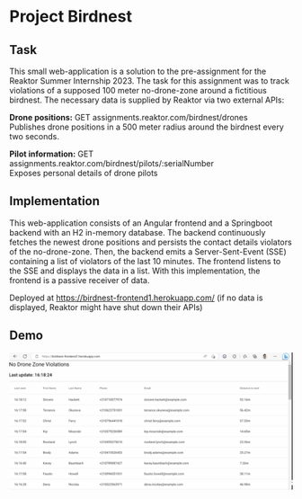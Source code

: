 # Project Birdnest
## Task
This small web-application is a solution to the pre-assignment for the Reaktor Summer Internship 2023. The task for this assignment was to track violations of a supposed 100 meter no-drone-zone around a fictitious birdnest. The necessary data is supplied by Reaktor via two external APIs:

<b>Drone positions:</b> GET assignments.reaktor.com/birdnest/drones
</br>Publishes drone positions in a 500 meter radius around the birdnest every two seconds.

<b>Pilot information:</b> GET assignments.reaktor.com/birdnest/pilots/:serialNumber
</br>Exposes personal details of drone pilots

## Implementation
This web-application consists of an Angular frontend and a Springboot backend with an H2 in-memory database. The backend continuously fetches the newest drone positions and persists the contact details violators of the no-drone-zone. Then, the backend emits a Server-Sent-Event (SSE) containing a list of violators of the last 10 minutes. The frontend listens to the SSE and displays the data in a list. With this implementation, the frontend is a passive receiver of data.



Deployed at https://birdnest-frontend1.herokuapp.com/ (if no data is displayed, Reaktor might have shut down their APIs)

## Demo
![](https://github.com/fravl/project-birdnest/blob/main/project-birdnest-demo.gif)

